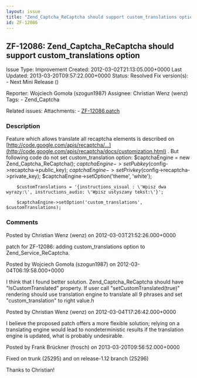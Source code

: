 ```yaml
---
layout: issue
title: "Zend_Captcha_ReCaptcha should support custom_translations option"
id: ZF-12086
---
```


ZF-12086: Zend\_Captcha\_ReCaptcha should support custom\_translations option
-----------------------------------------------------------------------------

 Issue Type: Improvement Created: 2012-03-02T21:13:05.000+0000 Last Updated: 2013-03-20T09:57:22.000+0000 Status: Resolved Fix version(s): - Next Mini Release ()
 
 Reporter:  Wojciech Gomoła (szogun1987)  Assignee:  Christian Wenz (wenz)  Tags: - Zend\_Captcha
 
 Related issues: 
 Attachments: - [ZF-12086.patch](/issues/secure/attachment/14949/ZF-12086.patch)
 
### Description

Feature which allows translate all recaptcha elements is described on [http://code.google.com/apis/recaptcha/…](http://code.google.com/apis/recaptcha/docs/customization.html) . But following code do not set custom\_translation option: $captchaEngine = new Zend\_Captcha\_ReCaptcha(); $captchaEngine->setPubkey($config->recaptcha->public\_key); $captchaEngine->setPrivkey($config->recaptcha->private\_key); $captchaEngine->setOption('theme', 'white');

 
        $customTranslations = '{instructions_visual : \'Wpisz dwa wyrazy:\', instructions_audio: \'Wpisz usłyszany tekst:\'}';
    
        $captchaEngine->setOption('custom_translations', $customTranslations);


 

 

### Comments

Posted by Christian Wenz (wenz) on 2012-03-03T21:52:26.000+0000

patch for ZF-12086: adding custom\_translations option to Zend\_Service\_ReCaptcha.

 

 

Posted by Wojciech Gomoła (szogun1987) on 2012-03-04T06:19:58.000+0000

I think that I found better solution. Zend\_Captcha\_ReCaptcha should have "IsCustomTranslated" property. If user call "setCustomTranslated(true)" rendering should use translation engine to translate all 9 phrases and set "custom\_translation" to right value.h

 

 

Posted by Christian Wenz (wenz) on 2012-03-04T17:26:42.000+0000

I believe the proposed patch offers a more flexible solution; relying on a translating engine would lead to nondeterministic results if the translation engine is updated, what is probably undesirable.

 

 

Posted by Frank Brückner (frosch) on 2013-03-20T09:56:52.000+0000

Fixed on trunk (25295) and on release-1.12 branch (25296)

Thanks to Christian!

 

 